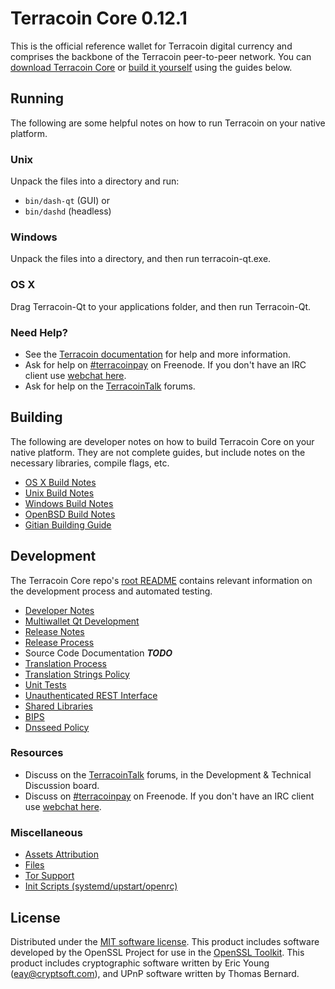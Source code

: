Terracoin Core 0.12.1
=====================

This is the official reference wallet for Terracoin digital currency and comprises the backbone of the Terracoin peer-to-peer network. You can [download Terracoin Core](https://www.terracoin.org/downloads/) or [build it yourself](#building) using the guides below.

Running
---------------------
The following are some helpful notes on how to run Terracoin on your native platform.

### Unix

Unpack the files into a directory and run:

- `bin/dash-qt` (GUI) or
- `bin/dashd` (headless)

### Windows

Unpack the files into a directory, and then run terracoin-qt.exe.

### OS X

Drag Terracoin-Qt to your applications folder, and then run Terracoin-Qt.

### Need Help?

* See the [Terracoin documentation](https://terracoinpay.atlassian.net/wiki/display/DOC)
for help and more information.
* Ask for help on [#terracoinpay](http://webchat.freenode.net?channels=terracoinpay) on Freenode. If you don't have an IRC client use [webchat here](http://webchat.freenode.net?channels=terracoinpay).
* Ask for help on the [TerracoinTalk](https://terracointalk.org/) forums.

Building
---------------------
The following are developer notes on how to build Terracoin Core on your native platform. They are not complete guides, but include notes on the necessary libraries, compile flags, etc.

- [OS X Build Notes](build-osx.md)
- [Unix Build Notes](build-unix.md)
- [Windows Build Notes](build-windows.md)
- [OpenBSD Build Notes](build-openbsd.md)
- [Gitian Building Guide](gitian-building.md)

Development
---------------------
The Terracoin Core repo's [root README](/README.md) contains relevant information on the development process and automated testing.

- [Developer Notes](developer-notes.md)
- [Multiwallet Qt Development](multiwallet-qt.md)
- [Release Notes](release-notes.md)
- [Release Process](release-process.md)
- Source Code Documentation ***TODO***
- [Translation Process](translation_process.md)
- [Translation Strings Policy](translation_strings_policy.md)
- [Unit Tests](unit-tests.md)
- [Unauthenticated REST Interface](REST-interface.md)
- [Shared Libraries](shared-libraries.md)
- [BIPS](bips.md)
- [Dnsseed Policy](dnsseed-policy.md)

### Resources
* Discuss on the [TerracoinTalk](https://terracointalk.org/) forums, in the Development & Technical Discussion board.
* Discuss on [#terracoinpay](http://webchat.freenode.net/?channels=terracoinpay) on Freenode. If you don't have an IRC client use [webchat here](http://webchat.freenode.net/?channels=terracoinpay).

### Miscellaneous
- [Assets Attribution](assets-attribution.md)
- [Files](files.md)
- [Tor Support](tor.md)
- [Init Scripts (systemd/upstart/openrc)](init.md)

License
---------------------
Distributed under the [MIT software license](http://www.opensource.org/licenses/mit-license.php).
This product includes software developed by the OpenSSL Project for use in the [OpenSSL Toolkit](https://www.openssl.org/). This product includes
cryptographic software written by Eric Young ([eay@cryptsoft.com](mailto:eay@cryptsoft.com)), and UPnP software written by Thomas Bernard.
